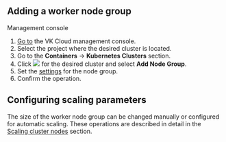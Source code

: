 ## Adding a worker node group

<tabs>
<tablist>
<tab>Management console</tab>
</tablist>
<tabpanel>

1. [Go to](https://msk.cloud.vk.com/app/en/) the VK Cloud management console.
1. Select the project where the desired cluster is located.
1. Go to the **Containers** → **Kubernetes Clusters** section.
1. Click ![ ](/en/assets/more-icon.svg "inline") for the desired cluster and select **Add Node Group**.
1. Set the [settings](/en/kubernetes/k8s/instructions/helpers/node-group-settings) for the node group.
1. Confirm the operation.

</tabpanel>
</tabs>

## Configuring scaling parameters

The size of the worker node group can be changed manually or configured for automatic scaling. These operations are described in detail in the [Scaling cluster nodes](/en/kubernetes/k8s/concepts/scale) section.
